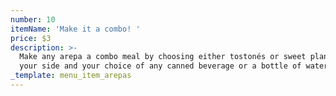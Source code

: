 ```yaml
---
number: 10
itemName: 'Make it a combo! '
price: $3
description: >-
  Make any arepa a combo meal by choosing either tostonés or sweet plantains for
  your side and your choice of any canned beverage or a bottle of water! 
_template: menu_item_arepas
---
```


